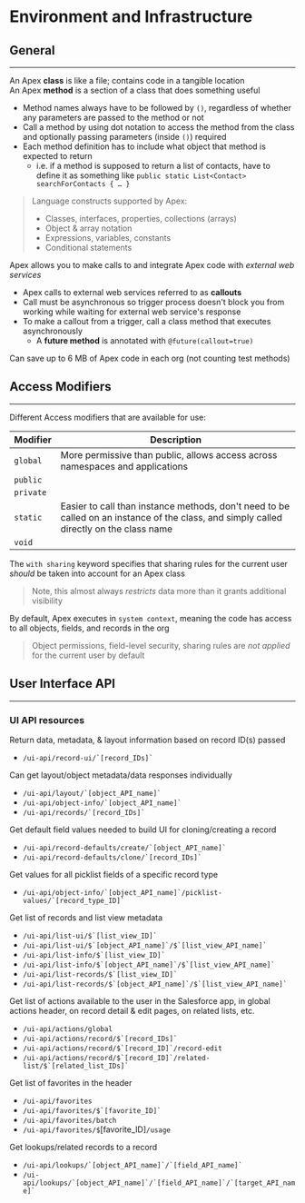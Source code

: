 # Environment and Infrastructure

## General

---

An Apex **class** is like a file; contains code in a tangible location  
An Apex **method** is a section of a class that does something useful

- Method names always have to be followed by `()`, regardless of whether any parameters are passed to the method or not
- Call a method by using dot notation to access the method from the class and optionally passing parameters \(inside `()`\) required
- Each method definition has to include what object that method is expected to return
  - i.e. if a method is supposed to return a list of contacts, have to define it as something like `public static List<Contact> searchForContacts { … }`

> Language constructs supported by Apex:
>
> - Classes, interfaces, properties, collections (arrays)
> - Object & array notation
> - Expressions, variables, constants
> - Conditional statements

Apex allows you to make calls to and integrate Apex code with *external web services*

- Apex calls to external web services referred to as **callouts**
- Call must be asynchronous so trigger process doesn't block you from working while waiting for external web service's response
- To make a callout from a trigger, call a class method that executes asynchronously
  - A **future method** is annotated with `@future(callout=true)`

Can save up to 6 MB of Apex code in each org (not counting test methods)

## Access Modifiers

---

Different Access modifiers that are available for use:

| **Modifier** | **Description** |
| --- | --- |
| `global` | More permissive than public, allows access across namespaces and applications |
| `public` | |
| `private` | |
| `static` | Easier to call than instance methods, don't need to be called on an instance of the class, and simply called directly on the class name |
| `void` | |

The `with sharing` keyword specifies that sharing rules for the current user *should* be taken into account for an Apex class

> Note, this almost always *restricts* data more than it grants additional visibility

By default, Apex executes in `system context`, meaning the code has access to all objects, fields, and records in the org

> Object permissions, field-level security, sharing rules are *not applied* for the current user by default

## User Interface API

---

### UI API resources

Return data, metadata, & layout information based on record ID(s) passed

- ``/ui-api/record-ui/`[record_IDs]` ``

Can get layout/object metadata/data responses individually

- ``/ui-api/layout/`[object_API_name]` ``
- ``/ui-api/object-info/`[object_API_name]` ``
- ``/ui-api/records/`[record_IDs]` ``

Get default field values needed to build UI for cloning/creating a record

- ``/ui-api/record-defaults/create/`[object_API_name]` ``
- ``/ui-api/record-defaults/clone/`[record_IDs]` ``

Get values for all picklist fields of a specific record type

- ``/ui-api/object-info/`[object_API_name]`/picklist-values/`[record_type_ID]` ``

Get list of records and list view metadata

- ``/ui-api/list-ui/$`[list_view_ID]` ``
- ``/ui-api/list-ui/$`[object_API_name]`/$`[list_view_API_name]` ``
- ``/ui-api/list-info/$`[list_view_ID]` ``
- ``/ui-api/list-info/$`[object_API_name]`/$`[list_view_API_name]` ``
- ``/ui-api/list-records/$`[list_view_ID]` ``
- ``/ui-api/list-records/$`[object_API_name]`/$`[list_view_API_name]` ``

Get list of actions available to the user in the Salesforce app, in global actions header, on record detail & edit pages, on related lists, etc.

- `/ui-api/actions/global`
- ``/ui-api/actions/record/$`[record_IDs]` ``
- ``/ui-api/actions/record/$`[record_ID]`/record-edit``
- ``/ui-api/actions/record/$`[record_ID]`/related-list/$`[related_list_IDs]` ``

Get list of favorites in the header

- `/ui-api/favorites`
- ``/ui-api/favorites/$`[favorite_ID]` ``
- `/ui-api/favorites/batch`
- `/ui-api/favorites/$`[favorite_ID]`/usage`

Get lookups/related records to a record

- ``/ui-api/lookups/`[object_API_name]`/`[field_API_name]` ``
- ``/ui-api/lookups/`[object_API_name]`/`[field_API_name]`/`[target_API_name]` ``
